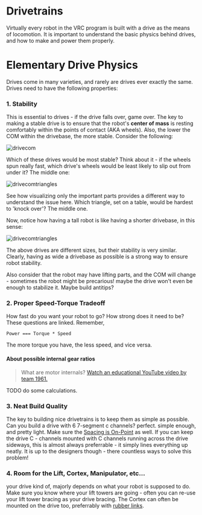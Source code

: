 # Drivetrains

Virtually every robot in the VRC program is built with a drive as the means of locomotion. It is important to understand the basic physics behind drives, and how to make and power them properly.

# Elementary Drive Physics

Drives come in many varieties, and rarely are drives ever exactly the same. Drives need to have the following properties:

### 1. Stability
This is essential to drives - if the drive falls over, game over. The key to making a stable drive is to ensure that the robot's **center of mass** is resting comfortably within the points of contact (AKA wheels). Also, the lower the COM within the drivebase, the more stable. Consider the following:

![drivecom](_media/drivetrains/drives-COM.png)

Which of these drives would be most stable? Think about it - if the wheels spun really fast, which drive's wheels would be least likely to slip out from under it? The middle one:

![drivecomtriangles](_media/drivetrains/drives-COM-triangles.png)

See how visualizing only the important parts provides a different way to understand the issue here. Which triangle, set on a table, would be hardest to 'knock over'? The middle one.

Now, notice how having a tall robot is like having a shorter drivebase, in this sense:

![drivecomtriangles](_media/drivetrains/wonky-drives.png)

The above drives are different sizes, but their stability is very similar. Clearly, having as wide a drivebase as possible is a strong way to ensure robot stability.

Also consider that the robot may have lifting parts, and the COM will change - sometimes the robot might be precarious! maybe the drive won't even be enough to stabilize it. Maybe build antitips?

### 2. Proper Speed-Torque Tradeoff
How fast do you want your robot to go? How strong does it need to be? These questions are linked. Remember,

`Power === Torque * Speed`

The more torque you have, the less speed, and vice versa. 

#### About possible internal gear ratios

>What are motor internals? [Watch an educational YouTube video by team 1961.](https://www.youtube.com/watch?v=W9JUJJ5ADEw)

TODO do some calculations.

### 3. Neat Build Quality
The key to building nice drivetrains is to keep them as simple as possible. Can you build a drive with 6 7-segment c channels? perfect. simple enough, and pretty light. Make sure the [Spacing is On-Point](articles/refining-build-skill?id=know-thy-spacing) as well. If you can keep the drive C - channels mounted with C channels running across the drive sideways, this is almost always preferrable - it simply lines everything up neatly. It is up to the designers though - there countless ways to solve this problem!

### 4. Room for the Lift, Cortex, Manipulator, etc...
your drive kind of, majorly depends on what your robot is supposed to do. Make sure you know where your lift towers are going - often you can re-use your lift tower bracing as your drive bracing. The Cortex can often be mounted on the drive too, preferrably with [rubber links](https://www.vexrobotics.com/275-1029.html).